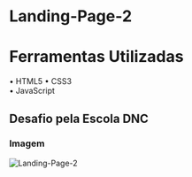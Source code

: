 # Landing-Page-2

# Ferramentas Utilizadas

• HTML5 
• CSS3  
• JavaScript

## Desafio pela Escola DNC

### Imagem
![Landing-Page-2](https://github.com/vyoshio71/Landing-Page-2/assets/116774749/69645dfc-177c-476e-98f5-8e94c5d3c6a6)
